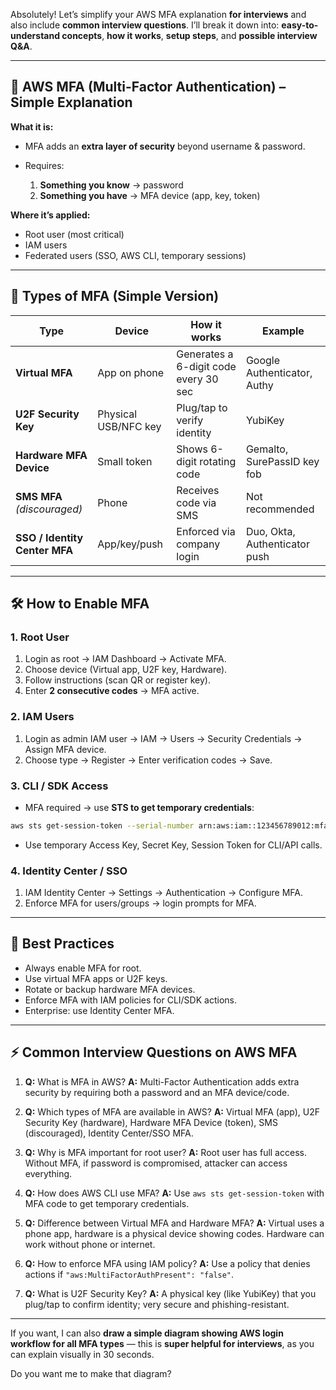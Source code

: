 Absolutely! Let’s simplify your AWS MFA explanation **for interviews** and also include **common interview questions**. I’ll break it down into: **easy-to-understand concepts**, **how it works**, **setup steps**, and **possible interview Q\&A**.

---

## 🔐 **AWS MFA (Multi-Factor Authentication) – Simple Explanation**

**What it is:**

* MFA adds an **extra layer of security** beyond username & password.
* Requires:

  1. **Something you know** → password
  2. **Something you have** → MFA device (app, key, token)

**Where it’s applied:**

* Root user (most critical)
* IAM users
* Federated users (SSO, AWS CLI, temporary sessions)

---

## 📌 **Types of MFA (Simple Version)**

| Type                          | Device               | How it works                          | Example                       |
| ----------------------------- | -------------------- | ------------------------------------- | ----------------------------- |
| **Virtual MFA**               | App on phone         | Generates a 6-digit code every 30 sec | Google Authenticator, Authy   |
| **U2F Security Key**          | Physical USB/NFC key | Plug/tap to verify identity           | YubiKey                       |
| **Hardware MFA Device**       | Small token          | Shows 6-digit rotating code           | Gemalto, SurePassID key fob   |
| **SMS MFA** *(discouraged)*   | Phone                | Receives code via SMS                 | Not recommended               |
| **SSO / Identity Center MFA** | App/key/push         | Enforced via company login            | Duo, Okta, Authenticator push |

---

## 🛠️ **How to Enable MFA**

### **1. Root User**

1. Login as root → IAM Dashboard → Activate MFA.
2. Choose device (Virtual app, U2F key, Hardware).
3. Follow instructions (scan QR or register key).
4. Enter **2 consecutive codes** → MFA active.

### **2. IAM Users**

1. Login as admin IAM user → IAM → Users → Security Credentials → Assign MFA device.
2. Choose type → Register → Enter verification codes → Save.

### **3. CLI / SDK Access**

* MFA required → use **STS to get temporary credentials**:

```bash
aws sts get-session-token --serial-number arn:aws:iam::123456789012:mfa/username --token-code 123456
```

* Use temporary Access Key, Secret Key, Session Token for CLI/API calls.

### **4. Identity Center / SSO**

1. IAM Identity Center → Settings → Authentication → Configure MFA.
2. Enforce MFA for users/groups → login prompts for MFA.

---

## 🔑 **Best Practices**

* Always enable MFA for root.
* Use virtual MFA apps or U2F keys.
* Rotate or backup hardware MFA devices.
* Enforce MFA with IAM policies for CLI/SDK actions.
* Enterprise: use Identity Center MFA.

---

## ⚡ **Common Interview Questions on AWS MFA**

1. **Q:** What is MFA in AWS?
   **A:** Multi-Factor Authentication adds extra security by requiring both a password and an MFA device/code.

2. **Q:** Which types of MFA are available in AWS?
   **A:** Virtual MFA (app), U2F Security Key (hardware), Hardware MFA Device (token), SMS (discouraged), Identity Center/SSO MFA.

3. **Q:** Why is MFA important for root user?
   **A:** Root user has full access. Without MFA, if password is compromised, attacker can access everything.

4. **Q:** How does AWS CLI use MFA?
   **A:** Use `aws sts get-session-token` with MFA code to get temporary credentials.

5. **Q:** Difference between Virtual MFA and Hardware MFA?
   **A:** Virtual uses a phone app, hardware is a physical device showing codes. Hardware can work without phone or internet.

6. **Q:** How to enforce MFA using IAM policy?
   **A:** Use a policy that denies actions if `"aws:MultiFactorAuthPresent": "false"`.

7. **Q:** What is U2F Security Key?
   **A:** A physical key (like YubiKey) that you plug/tap to confirm identity; very secure and phishing-resistant.

---

If you want, I can also **draw a simple diagram showing AWS login workflow for all MFA types** — this is **super helpful for interviews**, as you can explain visually in 30 seconds.

Do you want me to make that diagram?
